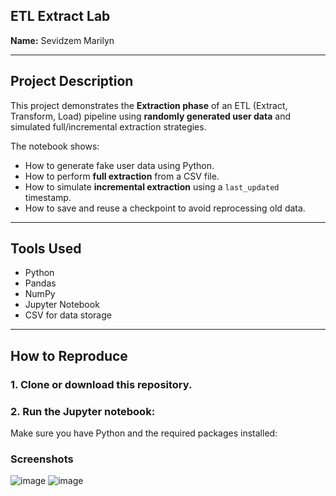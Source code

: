 
##  ETL Extract Lab

**Name:** Sevidzem Marilyn  


---

##  Project Description

This project demonstrates the **Extraction phase** of an ETL (Extract, Transform, Load) pipeline using **randomly generated user data** and simulated full/incremental extraction strategies.

The notebook shows:
- How to generate fake user data using Python.
- How to perform **full extraction** from a CSV file.
- How to simulate **incremental extraction** using a `last_updated` timestamp.
- How to save and reuse a checkpoint to avoid reprocessing old data.

---

##  Tools Used

- Python
- Pandas
- NumPy
- Jupyter Notebook
- CSV for data storage

---

##  How to Reproduce

### 1. Clone or download this repository.

### 2. Run the Jupyter notebook:
Make sure you have Python and the required packages installed:
### Screenshots

![image](https://github.com/user-attachments/assets/72eccef7-dba7-4e56-9cf6-3487666a100b)
![image](https://github.com/user-attachments/assets/05f6a928-4cac-40af-aa7c-96e12c37b7ee)







